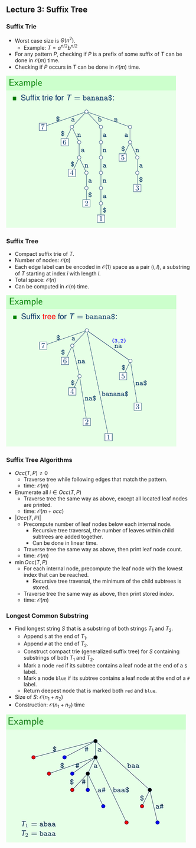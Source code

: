 ## Lecture 3: Suffix Tree

### Suffix Trie
- Worst case size is $\Theta(n^2)$.
    - Example: $T = a^{n/2} b^{n/2}$
- For any pattern $P$, checking if $P$ is a prefix of some suffix of $T$ can be done in $\mathcal{O}(m)$ time.
- Checking if $P$ occurs in $T$ can be done in $\mathcal{O}(m)$ time.

![Suffix Trie](../img/suffix_trie.png)

### Suffix Tree
- Compact suffix trie of $T$.
- Number of nodes: $\mathcal{O}(n)$
- Each edge label can be encoded in $\mathcal{O}(1)$ space as a pair $(i, l)$, a substring of $T$ starting at index $i$ with length $l$.
- Total space: $\mathcal{O}(n)$
- Can be computed in $\mathcal{O}(n)$ time.

![Suffix Tree](../img/suffix_tree.png)

### Suffix Tree Algorithms
- $Occ(T, P) \neq 0$
    - Traverse tree while following edges that match the pattern.
    - time: $\mathcal{O}(m)$
- Enumerate all $i \in Occ(T, P)$
    - Traverse tree the same way as above, except all located leaf nodes are printed.
    - time: $\mathcal{O}(m + occ)$
- $|Occ(T, P)|$
    - Precompute number of leaf nodes below each internal node.
        - Recursive tree traversal, the number of leaves within child subtrees are added together.
        - Can be done in linear time.
    - Traverse tree the same way as above, then print leaf node count.
    - time: $\mathcal{O}(m)$
- $\min Occ(T,P)$
    - For each internal node, precompute the leaf node with the lowest index that can be reached.
        - Recursive tree traversal, the minimum of the child subtrees is stored.
    - Traverse tree the same way as above, then print stored index.
    - time: $\mathcal{O}(m)$

### Longest Common Substring
- Find longest string $S$ that is a substring of both strings $T_1$ and $T_2$.
    - Append `$` at the end of $T_1$.
    - Append `#` at the end of $T_2$.
    - Construct compact trie (generalized suffix tree) for $S$ containing substrings of both $T_1$ and $T_2$.
    - Mark a node `red` if its subtree contains a leaf node at the end of a `$` label.
    - Mark a node `blue` if its subtree contains a leaf node at the end of a `#` label.
    - Return deepest node that is marked both `red` and `blue`.
- Size of $S$: $\mathcal{O}(n_1 + n_2)$
- Construction: $\mathcal{O}(n_1 + n_2)$ time

![Generalized Suffix Tree](../img/generalized_suffix_tree.png)
